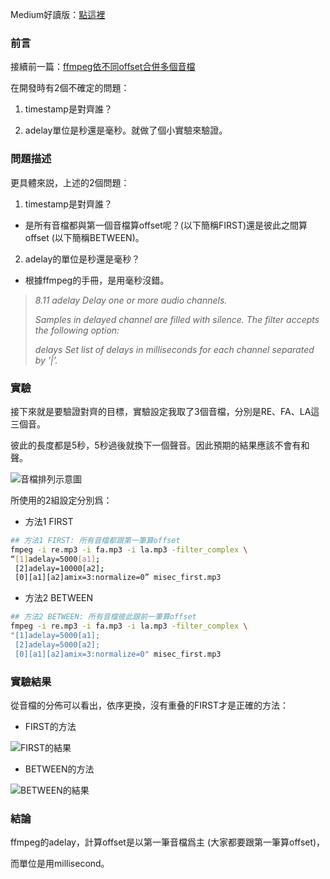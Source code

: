 Medium好讀版：[點這裡](https://medium.com/@mh.yang/ffmpeg-adelay%E7%9A%84%E5%96%AE%E4%BD%8D%E5%8F%8A%E5%B0%8D%E9%BD%8A%E7%9A%84%E6%A8%99%E7%9A%84-bcd836976cd6)

### 前言
接續前一篇：[ffmpeg依不同offset合併多個音檔](https://medium.com/@mh.yang/ffmpeg%E4%BE%9D%E4%B8%8D%E5%90%8Coffset%E5%90%88%E4%BD%B5%E5%A4%9A%E5%80%8B%E9%9F%B3%E6%AA%94-ac13ff2fb50c)

在開發時有2個不確定的問題：

1. timestamp是對齊誰？

2. adelay單位是秒還是毫秒。就做了個小實驗來驗證。

### 問題描述

更具體來説，上述的2個問題：

1. timestamp是對齊誰？

- 是所有音檔都與第一個音檔算offset呢？(以下簡稱FIRST)還是彼此之間算offset (以下簡稱BETWEEN)。

2. adelay的單位是秒還是毫秒？

- 根據ffmpeg的手冊，是用毫秒沒錯。

> *8.11 adelay*
> *Delay one or more audio channels.*
> 
> *Samples in delayed channel are filled with silence. The filter accepts the following option:*
> 
> *delays Set list of delays in milliseconds for each channel separated by ’|’.*

### 實驗
接下來就是要驗證對齊的目標，實驗設定我取了3個音檔，分別是RE、FA、LA這三個音。

彼此的長度都是5秒，5秒過後就換下一個聲音。因此預期的結果應該不會有和聲。

![音檔排列示意圖](https://miro.medium.com/max/720/1*WKniQ4Xuz-efRxZllnamLA.png)


所使用的2組設定分別爲：

- 方法1 FIRST
```sh
## 方法1 FIRST: 所有音檔都跟第一筆算offset
fmpeg -i re.mp3 -i fa.mp3 -i la.mp3 -filter_complex \
“[1]adelay=5000[a1];
 [2]adelay=10000[a2];
 [0][a1][a2]amix=3:normalize=0” misec_first.mp3
```

- 方法2 BETWEEN

```sh
## 方法2 BETWEEN: 所有音檔彼此跟前一筆算offset
fmpeg -i re.mp3 -i fa.mp3 -i la.mp3 -filter_complex \
"[1]adelay=5000[a1];
 [2]adelay=5000[a2];
 [0][a1][a2]amix=3:normalize=0" misec_first.mp3
 ```

### 實驗結果

從音檔的分佈可以看出，依序更換，沒有重叠的FIRST才是正確的方法：

- FIRST的方法

![FIRST的結果](https://miro.medium.com/max/720/1*FPsL5t0isqNxAru69SOtdg.png)

- BETWEEN的方法

![BETWEEN的結果](https://miro.medium.com/max/720/1*G3qWm4oGmhRDFh_I-vTPMA.png)


### 結論

ffmpeg的adelay，計算offset是以第一筆音檔爲主 (大家都要跟第一筆算offset)，

而單位是用millisecond。
